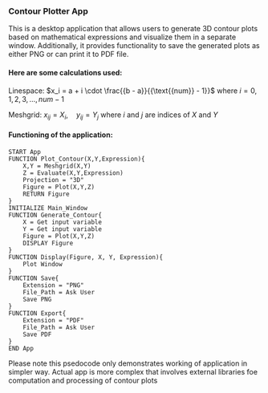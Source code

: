 ### Contour Plotter App
This is a desktop application that allows users to generate 3D contour plots based on mathematical expressions and visualize them in a separate window. Additionally, it provides functionality to save the generated plots as either PNG or can print it to PDF file.

#### Here are some calculations used:

Linespace: $x_i = a + i \cdot \frac{{b - a}}{{\text{{num}} - 1}}$ where $i=0,1,2,3,...,num-1$

Meshgrid: $x_{ij} = X_i, \quad y_{ij} = Y_j$ where $i$ and $j$ are indices of $X$ and $Y$

#### Functioning of the application:

    START App
    FUNCTION Plot_Contour(X,Y,Expression){
        X,Y = Meshgrid(X,Y)
        Z = Evaluate(X,Y,Expression)
        Projection = "3D"
        Figure = Plot(X,Y,Z)
        RETURN Figure
    }
    INITIALIZE Main_Window
    FUNCTION Generate_Contour{
        X = Get input variable 
        Y = Get input variable
        Figure = Plot(X,Y,Z)
        DISPLAY Figure
    }
    FUNCTION Display(Figure, X, Y, Expression){
        Plot Window
    }
    FUNCTION Save{
        Extension = "PNG"
        File_Path = Ask User
        Save PNG
    }
    FUNCTION Export{
        Extension = "PDF"
        File_Path = Ask User
        Save PDF
    }
    END App

Please note this psedocode only demonstrates working of application in simpler way. Actual app is more complex that involves external libraries foe computation and processing of contour plots
